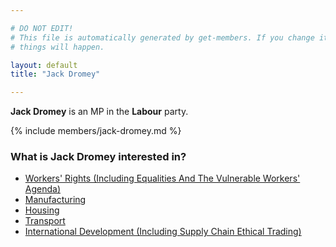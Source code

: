 ```yaml
---

# DO NOT EDIT!
# This file is automatically generated by get-members. If you change it, bad
# things will happen.

layout: default
title: "Jack Dromey"

---
```


**Jack Dromey** is an MP in the **Labour** party.

{% include members/jack-dromey.md %}

### What is Jack Dromey interested in?


* [Workers' Rights (Including Equalities And The Vulnerable Workers' Agenda)](/interests/workers-rights-including-equalities-and-the-vulnerable-workers-agenda.html)
* [Manufacturing](/interests/manufacturing.html)
* [Housing](/interests/housing.html)
* [Transport](/interests/transport.html)
* [International Development (Including Supply Chain Ethical Trading)](/interests/international-development-including-supply-chain-ethical-trading.html)
